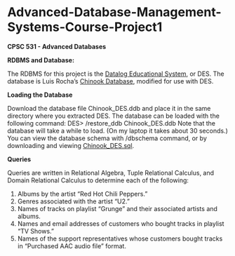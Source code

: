 # Advanced-Database-Management-Systems-Course-Project1
**CPSC 531 - Advanced Databases**

**RDBMS and Database:**

The RDBMS for this project is the [Datalog Educational System](http://des.sourceforge.net), or DES.
The database is Luis Rocha’s [Chinook Database](https://github.com/lerocha/chinook-database), modified for use with DES.

**Loading the Database**

Download the database file Chinook_DES.ddb and place it in the same directory where you extracted DES. The database can be loaded with the following command:
DES> /restore_ddb Chinook_DES.ddb
Note that the database will take a while to load. (On my laptop it takes about 30 seconds.)
You can view the database schema with /dbschema command, or by downloading and viewing [Chinook_DES.sql](https://drive.google.com/file/d/1ejAJ33XQ33jH4DN1d78dlMdhAupPYhfS/view).

**Queries**

Queries are written in Relational Algebra, Tuple Relational Calculus, and Domain Relational Calculus to determine each of the following:
1.	Albums by the artist “Red Hot Chili Peppers.”
2.	Genres associated with the artist “U2.”
3.	Names of tracks on playlist “Grunge” and their associated artists and albums.
4.	Names and email addresses of customers who bought tracks in playlist “TV Shows.”
5.	Names of the support representatives whose customers bought tracks in “Purchased AAC audio file” format.
